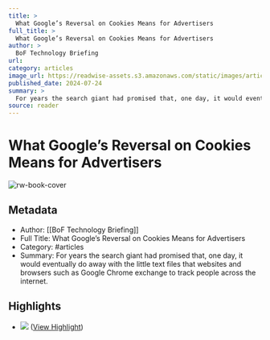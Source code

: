 ```yaml
---
title: >
  What Google’s Reversal on Cookies Means for Advertisers
full_title: >
  What Google’s Reversal on Cookies Means for Advertisers
author: >
  BoF Technology Briefing
url: 
category: articles
image_url: https://readwise-assets.s3.amazonaws.com/static/images/article1.be68295a7e40.png
published_date: 2024-07-24
summary: >
  For years the search giant had promised that, one day, it would eventually do away with the little text files that websites and browsers such as Google Chrome exchange to track people across the internet.
source: reader
---
```

# What Google’s Reversal on Cookies Means for Advertisers

![rw-book-cover](https://readwise-assets.s3.amazonaws.com/static/images/article1.be68295a7e40.png)

## Metadata
- Author: [[BoF Technology Briefing]]
- Full Title: What Google’s Reversal on Cookies Means for Advertisers
- Category: #articles
- Summary: For years the search giant had promised that, one day, it would eventually do away with the little text files that websites and browsers such as Google Chrome exchange to track people across the internet.

## Highlights
- ![](https://img.businessoffashion.com/resizer/v2/https%3A%2F%2Fwww.businessoffashion.com%2Fcareers%2F%2Fgetasset%2F09cd0b26-98e7-4593-ad2b-6375c99dc931%2F?auth=7400c97b1a98fd91d02ca400dc8d92ff038b257a8792683157199c419ac5bcf5&width=120) ([View Highlight](https://read.readwise.io/read/01j3nbgnahyvey2vx7r9thn9en))


